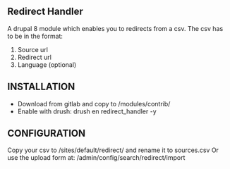 Redirect Handler
-------------

A drupal 8 module which enables you to redirects from a csv.
The csv has to be in the format:
1) Source url
2) Redirect url
3) Language (optional)

INSTALLATION
------------

* Download from gitlab and copy to /modules/contrib/
* Enable with drush: drush en redirect_handler -y

CONFIGURATION
-------------

Copy your csv to /sites/default/redirect/ and rename it to sources.csv
Or use the upload form at: /admin/config/search/redirect/import
